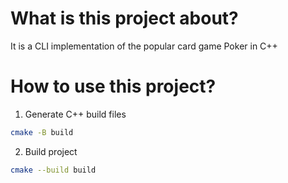 # What is this project about?
It is a CLI implementation of the popular card game Poker in C++

# How to use this project?
1. Generate C++ build files
```bash
cmake -B build
```

2. Build project
```bash
cmake --build build
```
